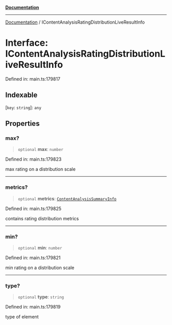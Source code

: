 [**Documentation**](../README.md)

***

[Documentation](../README.md) / IContentAnalysisRatingDistributionLiveResultInfo

# Interface: IContentAnalysisRatingDistributionLiveResultInfo

Defined in: main.ts:179817

## Indexable

\[`key`: `string`\]: `any`

## Properties

### max?

> `optional` **max**: `number`

Defined in: main.ts:179823

max rating on a distribution scale

***

### metrics?

> `optional` **metrics**: [`ContentAnalysisSummaryInfo`](../classes/ContentAnalysisSummaryInfo.md)

Defined in: main.ts:179825

contains rating distribution metrics

***

### min?

> `optional` **min**: `number`

Defined in: main.ts:179821

min rating on a distribution scale

***

### type?

> `optional` **type**: `string`

Defined in: main.ts:179819

type of element
